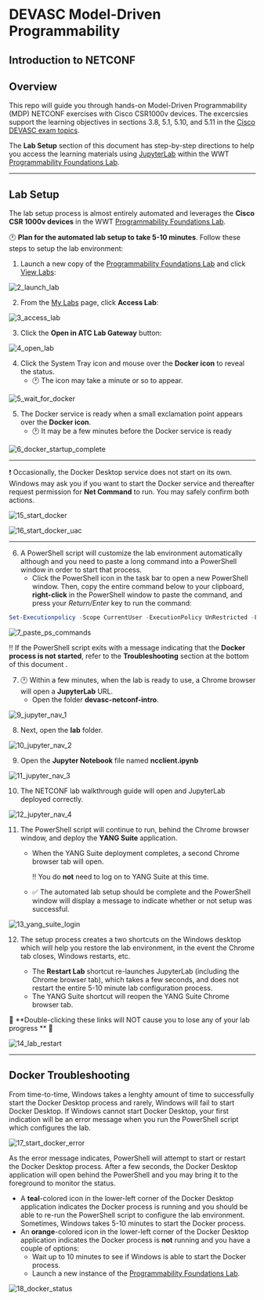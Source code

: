 # DEVASC Model-Driven Programmability

## Introduction to NETCONF

## Overview

This repo will guide you through hands-on Model-Driven Programmability (MDP) NETCONF exercises with Cisco CSR1000v devices.  The excercsies support the learning objectives in sections 3.8, 5.1, 5.10, and 5.11 in the [Cisco DEVASC exam topics](https://learningnetwork.cisco.com/s/devnet-associate-exam-topics).

The **Lab Setup** section of this document has step-by-step directions to help you access the learning materials using [JupyterLab](https://jupyterlab.readthedocs.io/en/stable/getting_started/overview.html) within the WWT [Programmability Foundations Lab](https://www.wwt.com/lab/programmability-foundations-lab).




---


## Lab Setup

The lab setup process is almost entirely automated and leverages the **Cisco CSR 1000v devices** in the WWT [Programmability Foundations Lab](https://www.wwt.com/lab/programmability-foundations-lab). 

:clock1:  **Plan for the automated lab setup to take 5-10 minutes**.  Follow these steps to setup the lab environment:

1. Launch a new copy of the [Programmability Foundations Lab](https://www.wwt.com/lab/programmability-foundations-lab) and click [View Labs](https://www.wwt.com/my-wwt/labs):

![2_launch_lab](_images/2_launch_lab.png)



2. From the [My Labs](https://www.wwt.com/my-wwt/labs) page, click **Access Lab**:

![3_access_lab](_images/3_access_lab.png)



3. Click the **Open in ATC Lab Gateway** button:

![4_open_lab](_images/4_open_lab.png)



4. Click the System Tray icon and mouse over the **Docker icon** to reveal the status.
   - :clock1:  The icon may take a minute or so to appear.

![5_wait_for_docker](_images/5_wait_for_docker.png)



5. The Docker service is ready when a small exclamation point appears over the **Docker icon**.
   - :clock1:  It may be a few minutes before the Docker service is ready

![6_docker_startup_complete](_images/6_docker_startup_complete.png)



---

:heavy_exclamation_mark: Occasionally, the Docker Desktop service does not start on its own.  Windows may ask you if you want to start the Docker service and thereafter request permission for **Net Command​** to run.  You may safely confirm both actions.

![15_start_docker](_images/15_start_docker.png)

![16_start_docker_uac](_images/16_start_docker_uac.png)

---



6. A PowerShell script will customize the lab environment automatically although and you need to paste a long command into a PowerShell window in order to start that process.
   - Click the PowerShell icon in the task bar to open a new PowerShell window.  Then, copy the entire command below to your clipboard, **right-click** in the PowerShell window to paste the command, and press your *Return/Enter* key to run the command:

```powershell
Set-Executionpolicy -Scope CurrentUser -ExecutionPolicy UnRestricted -Force; Set-Location \Users\admin; Invoke-WebRequest -Uri 'https://devasc-netconf.s3-us-west-2.amazonaws.com/setup_lab.ps1' -OutFile 'setup_lab.ps1’; .\setup_lab.ps1
```


![7_paste_ps_commands](_images/7_paste_ps_commands.png)



 :bangbang: If the PowerShell script exits with a message indicating that the **Docker process is not started**, refer to the **Troubleshooting** section at the bottom of this document .



7. :clock1:  Within a few minutes, when the lab is ready to use, a Chrome browser will open a **JupyterLab** URL.
   - Open the folder **devasc-netconf-intro**.

![9_jupyter_nav_1](_images/9_jupyter_nav_1.png)



8. Next, open the **lab** folder.

![10_jupyter_nav_2](_images/10_jupyter_nav_2.png)



9. Open the **Jupyter Notebook** file named **ncclient.ipynb**

![11_jupyter_nav_3](_images/11_jupyter_nav_3.png)



10. The NETCONF lab walkthrough guide will open and JupyterLab deployed correctly.

![12_jupyter_nav_4](_images/12_jupyter_nav_4.png)



11. The PowerShell script will continue to run, behind the Chrome browser window, and deploy the **YANG Suite** application.
    
    - When the YANG Suite deployment completes, a second Chrome browser tab will open.
    
      :bangbang: You do **not** need to log on to YANG Suite at this time.
    
    - :white_check_mark:  The automated lab setup should be complete and the PowerShell window will display a message to indicate whether or not setup was successful.

![13_yang_suite_login](_images/13_yang_suite_login.png)



12. The setup process creates a two shortcuts on the Windows desktop which will help you restore the lab environment, in the event the Chrome tab closes, Windows restarts, etc.

    - The **Restart Lab** shortcut re-launches JupyterLab (including the Chrome browser tab), which takes a few seconds, and does not restart the entire 5-10 minute lab configuration process.
    - The YANG Suite shortcut will reopen the YANG Suite Chrome browser tab.

:large_orange_diamond:  **Double-clicking these links will NOT cause you to lose any of your lab progress ** :large_orange_diamond:

![14_lab_restart](_images/14_lab_restart.png)



---



## Docker Troubleshooting

From time-to-time, Windows takes a lenghty amount of time to successfully start the Docker Desktop process and rarely, Windows will fail to start Docker Desktop.  If Windows cannot start Docker Desktop, your first indication will be an error message when you run the PowerShell script which configures the lab.

![17_start_docker_error](_images/17_start_docker_error.png)



As the error message indicates, PowerShell will attempt to start or restart the Docker Desktop process.  After a few seconds, the Docker Desktop application will open behind the PowerShell and you may bring it to the foreground to monitor the status.

* A **teal**-colored icon in the lower-left corner of the Docker Desktop application indicates the Docker process is running and you should be able to re-run the PowerShell script to configure the lab environment.  Sometimes, Windows takes 5-10 minutes to start the Docker process.
* An **orange**-colored icon in the lower-left corner of the Docker Desktop application indicates the Docker process is **not** running and you have a couple of options:
  * Wait up to 10 minutes to see if Windows is able to start the Docker process.
  * Launch a new instance of the [Programmability Foundations Lab](https://www.wwt.com/lab/programmability-foundations-lab).

![18_docker_status](_images/18_docker_status.png)